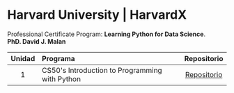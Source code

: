 # **Harvard University | HarvardX**  
Professional Certificate Program: **Learning Python for Data Science**.  
**PhD. David J. Malan**  

| Unidad | Programa | Repositorio |
| :------: | :------ | :------: |
| 1 | CS50's Introduction to Programming with Python | [Repositorio]() |
